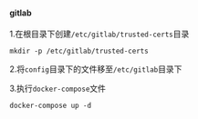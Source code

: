 #### gitlab

1.在根目录下创建`/etc/gitlab/trusted-certs`目录
```
mkdir -p /etc/gitlab/trusted-certs
``` 

2.将`config`目录下的文件移至`/etc/gitlab`目录下


3.执行`docker-compose`文件

```
docker-compose up -d
```